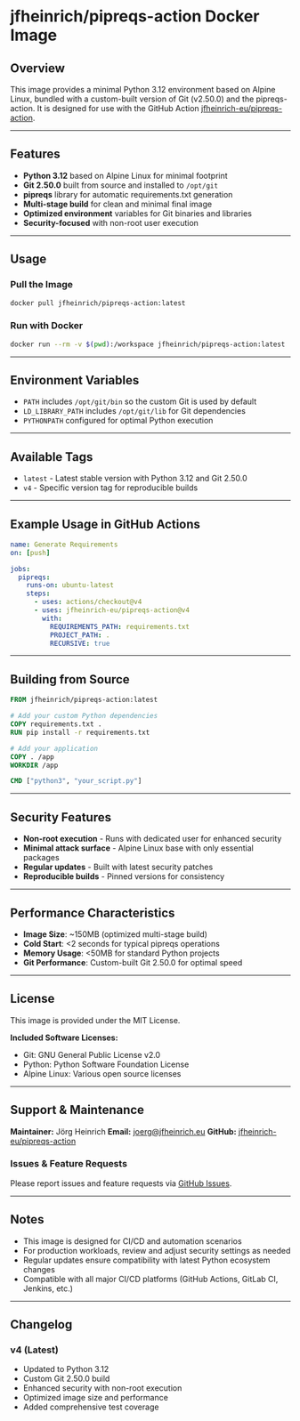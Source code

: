 # jfheinrich/pipreqs-action Docker Image

## Overview

This image provides a minimal Python 3.12 environment based on Alpine Linux, bundled with a custom-built version of Git (v2.50.0) and the pipreqs-action. It is designed for use with the GitHub Action [jfheinrich-eu/pipreqs-action](https://github.com/jfheinrich-eu/pipreqs-action).

---

## Features

- **Python 3.12** based on Alpine Linux for minimal footprint
- **Git 2.50.0** built from source and installed to `/opt/git`
- **pipreqs** library for automatic requirements.txt generation
- **Multi-stage build** for clean and minimal final image
- **Optimized environment** variables for Git binaries and libraries
- **Security-focused** with non-root user execution

---

## Usage

### Pull the Image

```sh
docker pull jfheinrich/pipreqs-action:latest
```

### Run with Docker

```sh
docker run --rm -v $(pwd):/workspace jfheinrich/pipreqs-action:latest
```

---

## Environment Variables

- `PATH` includes `/opt/git/bin` so the custom Git is used by default
- `LD_LIBRARY_PATH` includes `/opt/git/lib` for Git dependencies
- `PYTHONPATH` configured for optimal Python execution

---

## Available Tags

- `latest` - Latest stable version with Python 3.12 and Git 2.50.0
- `v4` - Specific version tag for reproducible builds

---

## Example Usage in GitHub Actions

```yaml
name: Generate Requirements
on: [push]

jobs:
  pipreqs:
    runs-on: ubuntu-latest
    steps:
      - uses: actions/checkout@v4
      - uses: jfheinrich-eu/pipreqs-action@v4
        with:
          REQUIREMENTS_PATH: requirements.txt
          PROJECT_PATH: .
          RECURSIVE: true
```

---

## Building from Source

```dockerfile
FROM jfheinrich/pipreqs-action:latest

# Add your custom Python dependencies
COPY requirements.txt .
RUN pip install -r requirements.txt

# Add your application
COPY . /app
WORKDIR /app

CMD ["python3", "your_script.py"]
```

---

## Security Features

- **Non-root execution** - Runs with dedicated user for enhanced security
- **Minimal attack surface** - Alpine Linux base with only essential packages
- **Regular updates** - Built with latest security patches
- **Reproducible builds** - Pinned versions for consistency

---

## Performance Characteristics

- **Image Size**: ~150MB (optimized multi-stage build)
- **Cold Start**: <2 seconds for typical pipreqs operations
- **Memory Usage**: <50MB for standard Python projects
- **Git Performance**: Custom-built Git 2.50.0 for optimal speed

---

## License

This image is provided under the MIT License.

**Included Software Licenses:**
- Git: GNU General Public License v2.0
- Python: Python Software Foundation License
- Alpine Linux: Various open source licenses

---

## Support & Maintenance

**Maintainer:** Jörg Heinrich
**Email:** [joerg@jfheinrich.eu](mailto:joerg@jfheinrich.eu)
**GitHub:** [jfheinrich-eu/pipreqs-action](https://github.com/jfheinrich-eu/pipreqs-action)

### Issues & Feature Requests

Please report issues and feature requests via [GitHub Issues](https://github.com/jfheinrich-eu/pipreqs-action/issues).

---

## Notes

- This image is designed for CI/CD and automation scenarios
- For production workloads, review and adjust security settings as needed
- Regular updates ensure compatibility with latest Python ecosystem changes
- Compatible with all major CI/CD platforms (GitHub Actions, GitLab CI, Jenkins, etc.)

---

## Changelog

### v4 (Latest)
- Updated to Python 3.12
- Custom Git 2.50.0 build
- Enhanced security with non-root execution
- Optimized image size and performance
- Added comprehensive test coverage
